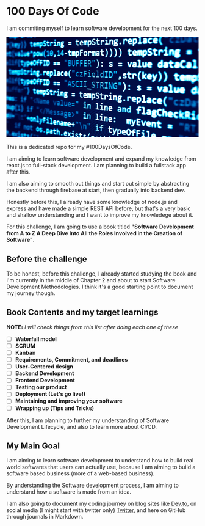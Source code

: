 # 100 Days Of Code

I am commiting myself to learn software development for the next 100 days.

![100 Days Of Code](100daysofcode.jpg)

This is a dedicated repo for my #100DaysOfCode.

I am aiming to learn software development and expand my knowledge from react.js to full-stack development. I am planning to build a fullstack app after this.

I am also aiming to smooth out things and start out simple by abstracting the backend through firebase at start, then gradually into backend dev.

Honestly before this, I already have some knowledge of node.js and express and have made a simple REST API before, but that's a very basic and shallow understanding and I want to improve my knowledege about it.

For this challenge, I am going to use a book titled **"Software Development from A to Z A Deep Dive Into All the Roles Involved in the Creation of Software"**.

## Before the challenge

To be honest, before this challenge, I already started studying the book and I'm currently in the middle of Chapter 2 and about to start Software Development Methodologies. I think it's a good starting point to document my journey though.

## Book Contents and my target learnings

**NOTE:** *I will check things from this list after doing each one of these*

- [ ] **Waterfall model**
- [ ] **SCRUM**
- [ ] **Kanban**
- [ ] **Requirements, Commitment, and deadlines**
- [ ] **User-Centered design**
- [ ] **Backend Development**
- [ ] **Frontend Development**
- [ ] **Testing our product**
- [ ] **Deployment (Let's go live!)**
- [ ] **Maintaining and improving your software**
- [ ] **Wrapping up (Tips and Tricks)**

After this, I am planning to further my understanding of Software Development Lifecycle, and also to learn more about CI/CD.

## My Main Goal

I am aiming to learn software development to understand how to build real world softwares that users can actually use, because I am aiming to build a software based business (more of a web-based business).

By understanding the Software development process, I am aiming to understand how a software is made from an idea.

I am also going to document my coding journey on blog sites like [Dev.to](https://dev.to/menard_codes), on social media (I might start with twitter only) [Twitter](https://twitter.com/menard_codes), and here on GitHub through journals in Markdown.
